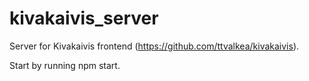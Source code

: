 # kivakaivis_server

Server for Kivakaivis frontend (https://github.com/ttvalkea/kivakaivis).

Start by running npm start.
